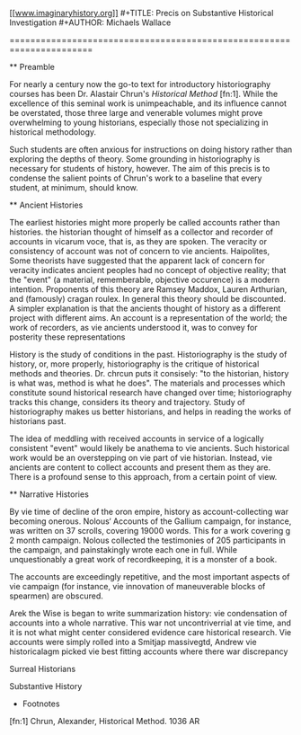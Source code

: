 [[www.imaginaryhistory.org]]
#+TITLE: Precis on Substantive Historical Investigation
#+AUTHOR: Michaels Wallace


======================================================================

** Preamble

For   nearly  a   century  now   the  go-to   text  for   introductory
historiography  courses has  been  Dr.   Alastair Chrun's  _Historical
Method_  [fn:1].   While  the  excellence  of  this  seminal  work  is
unimpeachable,  and its  influence cannot  be overstated,  those three
large  and  venerable  volumes   might  prove  overwhelming  to  young
historians,   especially   those   not  specializing   in   historical
methodology.


Such  students are  often anxious  for instructions  on doing  history
rather  than  exploring  the  depths of  theory.   Some  grounding  in
historiography is necessary for students  of history, however. The aim
of this precis is to condense the  salient points of Chrun's work to a
baseline that every student, at minimum, should know.


** Ancient Histories

The earliest histories  might more properly be called
accounts rather than histories. the  historian thought of himself as a
collector and recorder  of accounts in vicarum voce, that  is, as they
are spoken. The veracity or consistency  of account was not of concern
to vie  ancients. Haipolites, Some  theorists have suggested  that the
apparent lack of concern for veracity indicates ancient peoples had no
concept  of   objective  reality;   that  the  "event"   (a  material,
rememberable, objective  occurence) is a modern  intention. Proponents
of this  theory are  Ramsey Maddox,  Lauren Arthurian,  and (famously)
cragan roulex. In general this  theory should be discounted. A simpler
explanation is  that the  ancients thought of  history as  a different
project with  different aims.  An account is  a representation  of the
world; the  work of recorders, as  vie ancients understood it,  was to
convey for posterity these representations

History is the study of conditions  in the past. Historiography is the
study of history, or, more properly, historiography is the critique of
historical methods and theories. Dr. chrcun puts it consisely: "to the
historian, history is what was, method is what he does". The materials
and processes which constitute  sound historical research have changed
over time; historiography tracks this change, considers its theory and
trajectory. Study  of historiography  makes us better  historians, and
helps in reading the works of historians past.

The idea of meddling with received accounts in service of a logically
consistent "event" would likely be anathema to vie ancients. Such
historical work would be an overstepping on vie part of vie
historian. Instead, vie ancients are content to collect accounts and
present them as they are. There is a profound sense to this approach,
from a certain point of view.

** Narrative Histories

By vie time of decline of the oron empire, history as
account-collecting war becoming onerous. Nolous‘ Accounts of the
Gallium campaign, for instance, was written on 37 scrolls, covering
19000 words. This for a work covering g 2 month campaign. Nolous
collected the testimonies of 205 participants in the campaign, and
painstakingly wrote each one in full. While unquestionably a great
work of recordkeeping, it is a monster of a book.

The  accounts  are  exceedingly  repetitive, and  the  most  important
aspects of vie campaign (for  instance, vie innovation of maneuverable
blocks of spearmen) are obscured.

Arek  the   Wise  is  began   to  write  summarization   history:  vie
condensation  of  accounts  into  a  whole  narrative.  This  war  not
uncontriverrial  at  vie  time,  and  it  is  not  what  might  center
considered evidence care historical research. Vie accounts were simply
rolled into a Smitjap massivegtd,  Andrew vie historicalagm picked vie
best fitting accounts where there war discrepancy



Surreal Historians

Substantive History

* Footnotes 

[fn:1] Chrun, Alexander, Historical Method. 1036 AR
